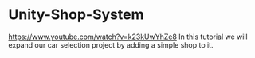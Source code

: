 # Unity-Shop-System
https://www.youtube.com/watch?v=k23kUwYhZe8 In this tutorial we will expand our car selection project by adding a simple shop to it.
